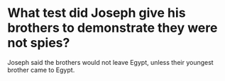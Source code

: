 # What test did Joseph give his brothers to demonstrate they were not spies?

Joseph said the brothers would not leave Egypt, unless their youngest brother came to Egypt.
